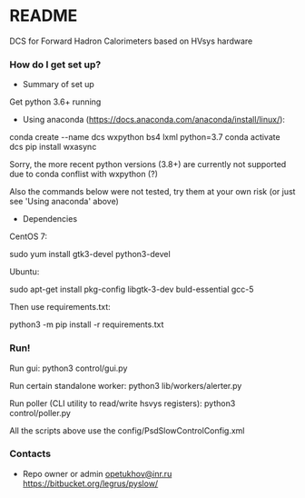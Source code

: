 # README #

DCS for Forward Hadron Calorimeters based on HVsys hardware

### How do I get set up? ###

* Summary of set up

Get python 3.6+ running 

* Using anaconda (https://docs.anaconda.com/anaconda/install/linux/):

conda create --name dcs wxpython bs4 lxml python=3.7
conda activate dcs
pip install wxasync

Sorry, the more recent python versions (3.8+) are currently not supported due to conda conflist with wxpython (?)

Also the commands below were not tested, try them at your own risk (or just see 'Using anaconda' above)

* Dependencies

CentOS 7:

sudo yum install gtk3-devel python3-devel

Ubuntu:

sudo apt-get install pkg-config libgtk-3-dev buld-essential gcc-5

Then use requirements.txt:

python3 -m pip install -r requirements.txt

### Run! ###

Run gui: 
python3 control/gui.py

Run certain standalone worker: 
python3 lib/workers/alerter.py

Run poller (CLI utility to read/write hsvys registers):
python3 control/poller.py

All the scripts above use the config/PsdSlowControlConfig.xml 

### Contacts ###

* Repo owner or admin
opetukhov@inr.ru
https://bitbucket.org/legrus/pyslow/

